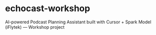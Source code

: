 # echocast-workshop
AI-powered Podcast Planning Assistant built with Cursor + Spark Model (iFlytek) — Workshop project
